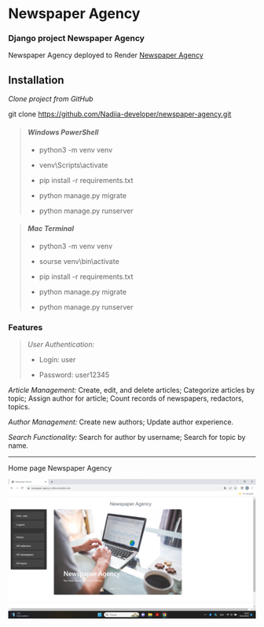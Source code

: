 # Newspaper Agency

### Django project Newspaper Agency
Newspaper Agency deployed to Render [Newspaper Agency](https://newspaper-agency-co9w.onrender.com/)

## Installation

*Clone project from GitHub*

git clone https://github.com/Nadiia-developer/newspaper-agency.git

> #### *Windows PowerShell*
>
> - python3 -m venv venv
> 
> - venv\Scripts\activate
> 
> - pip install -r requirements.txt
> 
> - python manage.py migrate
> 
> - python manage.py runserver

> #### *Mac Terminal*
>
> - python3 -m venv venv
> 
> - sourse venv\bin\activate
> 
> - pip install -r requirements.txt
> 
> - python manage.py migrate
>
> - python manage.py runserver



### Features

>*User Authentication:*
>
> - Login: user
> 
> - Password: user12345


*Article Management:*
Create, edit, and delete articles; Categorize articles by topic; Assign author for article; Count records of newspapers, redactors, topics.

*Author Management:* Create new authors; Update author experience.

*Search Functionality:* Search for author by username; Search for topic by name.

___

Home page Newspaper Agency

![home-page-newspaper-agency.png](home-page-newspaper-agency.png)
